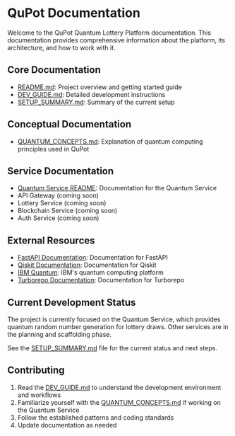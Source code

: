 # QuPot Documentation

Welcome to the QuPot Quantum Lottery Platform documentation. This documentation provides comprehensive information about the platform, its architecture, and how to work with it.

## Core Documentation

- [README.md](../README.md): Project overview and getting started guide
- [DEV_GUIDE.md](../DEV_GUIDE.md): Detailed development instructions
- [SETUP_SUMMARY.md](../SETUP_SUMMARY.md): Summary of the current setup

## Conceptual Documentation

- [QUANTUM_CONCEPTS.md](./QUANTUM_CONCEPTS.md): Explanation of quantum computing principles used in QuPot

## Service Documentation

- [Quantum Service README](../apps/quantum-service/README.md): Documentation for the Quantum Service
- API Gateway (coming soon)
- Lottery Service (coming soon)
- Blockchain Service (coming soon)
- Auth Service (coming soon)

## External Resources

- [FastAPI Documentation](https://fastapi.tiangolo.com/): Documentation for FastAPI
- [Qiskit Documentation](https://qiskit.org/documentation/): Documentation for Qiskit
- [IBM Quantum](https://quantum-computing.ibm.com/): IBM's quantum computing platform
- [Turborepo Documentation](https://turbo.build/repo/docs): Documentation for Turborepo

## Current Development Status

The project is currently focused on the Quantum Service, which provides quantum random number generation for lottery draws. Other services are in the planning and scaffolding phase.

See the [SETUP_SUMMARY.md](../SETUP_SUMMARY.md) file for the current status and next steps.

## Contributing

1. Read the [DEV_GUIDE.md](../DEV_GUIDE.md) to understand the development environment and workflows
2. Familiarize yourself with the [QUANTUM_CONCEPTS.md](./QUANTUM_CONCEPTS.md) if working on the Quantum Service
3. Follow the established patterns and coding standards
4. Update documentation as needed